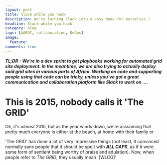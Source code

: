 ```yaml
---
layout: post
title: Slack while you hack
description: We're turning slack into a cosy home for ourselves !
headline: Slack while you hack
category: blog
tags: [AAROC, collaboration, DeOps]
image:
  feature:
comments: true
---
```

***TL;DR - We're in a dev sprint to get playbooks working for automated grid site deployment. In the meantime, we are also trying to actually deploy said grid sites in various parts of Africa. Working on code and supporting people using that code can be tricky, unless you've got a great communication and collaboration platform like Slack to work on. ...***

# This is 2015, nobody calls it 'The GRID'

Ok, it's *almost* 2015, but as the year winds down, we're asssuming that pretty much everyone is either at the beach, at home with their family or

'The GRID' has done a lot of very impressive things (not least, it convinced normally sane people that it should be spelt with ***ALL CAPS***, as if it were some form of sentient being worthy of praise and adulation). Now, when people refer to *The GRID*, they usually mean '[WLCG]'
